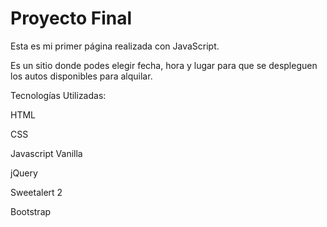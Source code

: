 # Proyecto Final

Esta es mi primer página realizada con JavaScript.

Es un sitio donde podes elegir fecha, hora y lugar para que se despleguen los autos disponibles para alquilar.

Tecnologías Utilizadas:

HTML

CSS

Javascript Vanilla

jQuery

Sweetalert 2

Bootstrap
